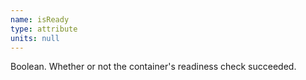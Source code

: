 ```yaml
---
name: isReady
type: attribute
units: null
---
```


Boolean. Whether or not the container's readiness check succeeded.